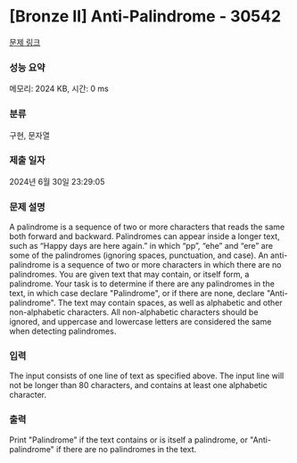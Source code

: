 # [Bronze II] Anti-Palindrome - 30542 

[문제 링크](https://www.acmicpc.net/problem/30542) 

### 성능 요약

메모리: 2024 KB, 시간: 0 ms

### 분류

구현, 문자열

### 제출 일자

2024년 6월 30일 23:29:05

### 문제 설명

<p>A palindrome is a sequence of two or more characters that reads the same both forward and backward.  Palindromes can appear inside a longer text, such as “Happy days are here again.” in which “pp”, “ehe” and “ere” are some of the palindromes (ignoring spaces, punctuation, and case). An anti-palindrome is a sequence of two or more characters in which there are no palindromes. You are given text that may contain, or itself form, a palindrome. Your task is to determine if there are any palindromes in the text, in which case declare "Palindrome", or if there are none, declare "Anti-palindrome".  The text may contain spaces, as well as alphabetic and other non-alphabetic characters.  All non-alphabetic characters should be ignored, and uppercase and lowercase letters are considered the same when detecting palindromes.</p>

### 입력 

 <p>The input consists of one line of text as specified above.  The input line will not be longer than 80 characters, and contains at least one alphabetic character.</p>

### 출력 

 <p>Print "Palindrome" if the text contains or is itself a palindrome, or "Anti-palindrome" if there are no palindromes in the text.</p>


